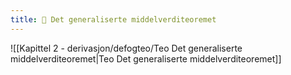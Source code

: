 ```yaml
---
title: 📄 Det generaliserte middelverditeoremet
---
```


![[Kapittel 2 - derivasjon/defogteo/Teo Det generaliserte middelverditeoremet|Teo Det generaliserte middelverditeoremet]]
